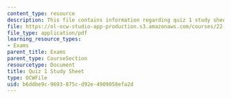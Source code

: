 ```yaml
---
content_type: resource
description: This file contains information regarding quiz 1 study sheet.
file: https://ol-ocw-studio-app-production.s3.amazonaws.com/courses/22-01-introduction-to-nuclear-engineering-and-ionizing-radiation-fall-2016/b6ddbe9c9693875cd92e4909058efa2d_MIT22_01F16_Quiz1_Study.pdf
file_type: application/pdf
learning_resource_types:
- Exams
parent_title: Exams
parent_type: CourseSection
resourcetype: Document
title: Quiz 1 Study Sheet
type: OCWFile
uid: b6ddbe9c-9693-875c-d92e-4909058efa2d
---
```

